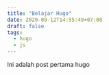 ```yaml
---
title: "Belajar Hugo"
date: 2020-09-12T14:55:49+07:00
draft: false
tags:
  - hugo
  - js
---
```


Ini adalah post pertama hugo
